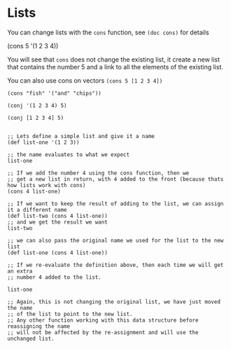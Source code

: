 # Lists

  You can change lists with the `cons` function, see `(doc cons)` for details

(cons 5 '(1 2 3 4))

You will see that `cons` does not change the existing list, it create a new list that contains the number 5 and a link to all the elements of the existing list.

 You can also use cons on vectors `(cons 5 [1 2 3 4])`

```
(cons "fish" '("and" "chips"))

(conj '(1 2 3 4) 5)

(conj [1 2 3 4] 5)


;; Lets define a simple list and give it a name
(def list-one '(1 2 3))

;; the name evaluates to what we expect
list-one

;; If we add the number 4 using the cons function, then we
;; get a new list in return, with 4 added to the front (because thats how lists work with cons)
(cons 4 list-one)

;; If we want to keep the result of adding to the list, we can assign it a different name
(def list-two (cons 4 list-one))
;; and we get the result we want
list-two

;; we can also pass the original name we used for the list to the new list
(def list-one (cons 4 list-one))

;; If we re-evaluate the definition above, then each time we will get an extra
;; number 4 added to the list.

list-one

;; Again, this is not changing the original list, we have just moved the name
;; of the list to point to the new list.
;; Any other function working with this data structure before reassigning the name
;; will not be affected by the re-assignment and will use the unchanged list.

```
